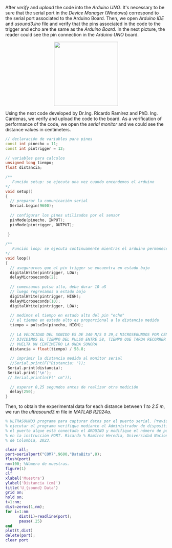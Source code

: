 After *verify* and *upload* the code into the *Arduino UNO*. It's necessary to be sure that the serial port in the *Device Manager* (Windows) correspond to the serial port associated to the Arduino Board. Then, we open *Arduino IDE* and *usound3.ino* file and verify that the pins associated in the code to the trigger and echo are the same as the *Arduino Board*. In the next picture, the reader could see the pin connection in the *Arduino UNO* board.

<p align="center">
  <img align="center" height="200" src="https://github.com/mobile-robotics-unal/Sensors-and-uncertainty/assets/161974694/8d69556e-cf93-4ae9-81aa-564f9e70dbac">
<p/>

Using the next code developed by Dr.Ing. Ricardo Ramirez and PhD. Ing. Cárdenas, we verify and upload the code to the board. As a verification of performance of the code, we open the *serial monitor* and we could see the distance values in centimeters.
```c++
// declaración de variables para pines
const int pinecho = 11;
const int pintrigger = 12;
 
// variables para calculos
unsigned long tiempo;
float distancia;
 
/**
   Función setup: se ejecuta una vez cuando encendemos el arduino
*/
void setup()
{
  // preparar la comunicación serial
  Serial.begin(9600);
 
  // configurar los pines utilizados por el sensor
  pinMode(pinecho, INPUT);
  pinMode(pintrigger, OUTPUT);
 
 }
 
/**
   Función loop: se ejecuta continuamente mientras el arduino permanece encendido
*/
void loop()
{
  // asegurarnos que el pin trigger se encuentra en estado bajo
  digitalWrite(pintrigger, LOW);
  delayMicroseconds(2);
 
  // comenzamos pulso alto, debe durar 10 uS
  // luego regresamos a estado bajo
  digitalWrite(pintrigger, HIGH);
  delayMicroseconds(10);
  digitalWrite(pintrigger, LOW);
 
  // medimos el tiempo en estado alto del pin "echo"
  // el tiempo en estado alto es proporcional a la distancia medida
  tiempo = pulseIn(pinecho, HIGH);
 
  // LA VELOCIDAD DEL SONIDO ES DE 340 M/S O 29,4 MICROSEGUNDOS POR CENTIMETRO
  // DIVIDIMOS EL TIEMPO DEL PULSO ENTRE 58, TIEMPO QUE TARDA RECORRER IDA Y
  // VUELTA UN CENTIMETRO LA ONDA SONORA
  distancia = float(tiempo) / 58.8;
 
  // imprimir la distancia medida al monitor serial
  //Serial.print(F("Distancia: "));
 Serial.print(distancia);
 Serial.print('\n');
 // Serial.println(F(" cm"));
 
  // esperar 0,25 segundos antes de realizar otra medición
  delay(250);
}
```
Then, to obtain the experimental data for each distance between *1 to 2.5 m*, we run the *ultrasound3.m* file in *MATLAB R2024a*.
```matlab
% ULTRASOUND3 programa para capturar datos por el puerto serial. Previo a
% ejecutar el programa verifique mediante el Administrador de dispositivos
% el puerto alque está conectado el ARDUINO y modifique el número de puerto 
% en la instrucción PORT. Ricardo % Ramírez Heredia, Universidad Nacional 
% de Colombia, 2023. 

clear all;
port=serialport("COM7",9600,"DataBits",8);
flush(port)
nm=100; %Número de muestras.
figure(1)
clf
xlabel('Muestra')
ylabel('Distancia (cm)')
title('U_{sound} Data')
grid on;
hold on;
t=1:nm;
dist=zeros(1,nm);
for i=1:nm
      dist(i)=readline(port); 
      pause(.25)
end
plot(t,dist)
delete(port);
clear port
```
